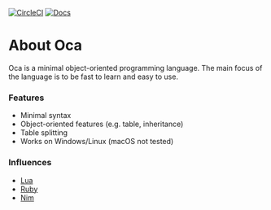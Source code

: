  [![CircleCI](https://img.shields.io/circleci/project/github/RedSparr0w/node-csgo-parser.svg)](https://circleci.com/gh/OllieBerzs/oca/tree/master) [![Docs](https://img.shields.io/readthedocs/pip/stable.svg)](https://ollieberzs.github.io/oca/)
# **About Oca**
Oca is a minimal object-oriented programming language. The main focus of the language is to be fast to learn and easy to use.

### **Features**
* Minimal syntax
* Object-oriented features (e.g. table, inheritance)
* Table splitting
* Works on Windows/Linux (macOS not tested)

### **Influences**
* [Lua](https://www.lua.org/)
* [Ruby](https://www.ruby-lang.org/en/)
* [Nim](https://nim-lang.org/)
